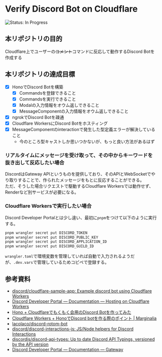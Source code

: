 # Verify Discord Bot on Cloudflare
<!-- ![Status: ToDo](https://flat.badgen.net/static/Status/ToDo/red) -->
![Status: In Progress](https://flat.badgen.net/static/Status/In%20Progress/yellow)
<!-- ![Status: Done](https://flat.badgen.net/static/Status/Done/green) -->

## 本リポジトリの目的
Cloudflare上でユーザーの~~コメント~~コマンドに反応して動作するDiscord Botを作成する

## 本リポジトリの達成目標
- [x] HonoでDiscord Botを構築
  - [x] Commandsを登録できること
  - [x] Commandsを実行できること
  - [x] Modalの入力情報をオウム返しできること
  - [x] MessageComponentの入力情報をオウム返しできること
- [x] ngrokでDiscord Botを疎通
- [x] Cloudflare WorkersにDiscord Botをホスティング
- [x] MessageComponentのinteractionで発生した型定義エラーが解決していること
  - 今のところ型キャストしか思いつかないが、もっと良い方法があるはず

### リアルタイムにメッセージを受け取って、その中からキーワードを抜き出して反応したい場合
DiscordはGateway APIというものを提供しており、そのAPIとWebSocketでやり取りすることで、作られたメッセージをもとに反応することができる。  
ただ、そうした場合リクエストで駆動するCloudflare Workersでは動作せず、Renderなど別サービスが必要になる。

### Cloudflare Workersで実行したい場合
Discord Developer Portalとは少し違い、最初に`pnpm`をつけて以下のように実行する。

```sh
pnpm wrangler secret put DISCORD_TOKEN
pnpm wrangler secret put DISCORD_PUBLIC_KEY
pnpm wrangler secret put DISCORD_APPLICATION_ID
pnpm wrangler secret put DISCORD_GUILD_ID
```

`wrangler.toml`で環境変数を管理していれば自動で入力されるようだが、`.dev.vars`で管理しているためコピペで登録する。

## 参考資料
- [discord/cloudflare-sample-app: Example discord bot using Cloudflare Workers](https://github.com/discord/cloudflare-sample-app)
- [Discord Developer Portal — Documentation — Hosting on Cloudflare Workers](https://discord.com/developers/docs/tutorials/hosting-on-cloudflare-workers)
- [Hono + Cloudflareでもくもく会用のDiscord Botを作ってみた](https://zenn.dev/ryo_kawamata/articles/hono-cloudflare-discord-app)
- [Cloudflare Workers + HonoでDiscord botを作る際のポイント | Marginalia](https://blog.lacolaco.net/posts/discord-bot-cfworkers-hono/)
- [lacolaco/discord-rotom-bot](https://github.com/lacolaco/discord-rotom-bot)
- [discord/discord-interactions-js: JS/Node helpers for Discord Interactions](https://github.com/discord/discord-interactions-js)
- [discordjs/discord-api-types: Up to date Discord API Typings, versioned by the API version](https://github.com/discordjs/discord-api-types)
- [Discord Developer Portal — Documentation — Gateway](https://discord.com/developers/docs/topics/gateway)
